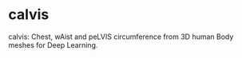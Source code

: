 # calvis
calvis: Chest, wAist and peLVIS circumference from 3D human Body meshes for Deep Learning.
